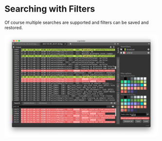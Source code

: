 # Searching with Filters

Of course multiple searches are supported and filters can be saved and restored.

![](../images/multiple-filters.png)

